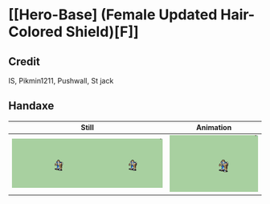 # [\[Hero-Base\] \(Female Updated Hair-Colored Shield\)\[F\]]

## Credit

IS, Pikmin1211, Pushwall, St jack
	
## Handaxe

| Still | Animation |
| :---: | :-------: |
| ![Handaxe still](./Handaxe_000.png) | ![Handaxe animation](./Handaxe.gif) |
